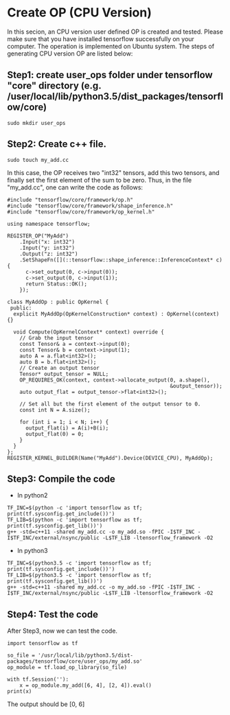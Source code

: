 # Create OP (CPU Version)

In this secion, an CPU version user defined OP is created and tested. Please make sure that you have installed tensorflow successfully on your computer. The operation is implemented on Ubuntu system. The steps of generating CPU version OP are listed below:

## Step1: create **user_ops** folder under tensorflow "core" directory (e.g. /user/local/lib/python3.5/dist_packages/tensorflow/core)

~~~
sudo mkdir user_ops
~~~

## Step2: Create c++ file. 

~~~
sudo touch my_add.cc
~~~

In this case, the OP receives two "int32" tensors, add this two tensors, and finally set the first element of the sum to be zero. Thus, in the file "my_add.cc", one can write the code as follows:

~~~
#include "tensorflow/core/framework/op.h"
#include "tensorflow/core/framework/shape_inference.h"
#include "tensorflow/core/framework/op_kernel.h"

using namespace tensorflow;

REGISTER_OP("MyAdd")
    .Input("x: int32")
    .Input("y: int32")
    .Output("z: int32")
    .SetShapeFn([](::tensorflow::shape_inference::InferenceContext* c) {
      c->set_output(0, c->input(0));
      c->set_output(0, c->input(1));
      return Status::OK();
    });

class MyAddOp : public OpKernel {
 public:
  explicit MyAddOp(OpKernelConstruction* context) : OpKernel(context) {}

  void Compute(OpKernelContext* context) override {
    // Grab the input tensor
    const Tensor& a = context->input(0);
    const Tensor& b = context->input(1);
    auto A = a.flat<int32>();
    auto B = b.flat<int32>();
    // Create an output tensor
    Tensor* output_tensor = NULL;
    OP_REQUIRES_OK(context, context->allocate_output(0, a.shape(),
                                                     &output_tensor));
    auto output_flat = output_tensor->flat<int32>();

    // Set all but the first element of the output tensor to 0.
    const int N = A.size();

    for (int i = 1; i < N; i++) {
      output_flat(i) = A(i)+B(i);
      output_flat(0) = 0;
    }
  }
};
REGISTER_KERNEL_BUILDER(Name("MyAdd").Device(DEVICE_CPU), MyAddOp);
~~~

## Step3: Compile the code

* In python2
~~~
TF_INC=$(python -c 'import tensorflow as tf; print(tf.sysconfig.get_include())')
TF_LIB=$(python -c 'import tensorflow as tf; print(tf.sysconfig.get_lib())')
g++ -std=c++11 -shared my_add.cc -o my_add.so -fPIC -I$TF_INC -I$TF_INC/external/nsync/public -L$TF_LIB -ltensorflow_framework -O2
~~~

* In python3

~~~
TF_INC=$(python3.5 -c 'import tensorflow as tf; print(tf.sysconfig.get_include())')
TF_LIB=$(python3.5 -c 'import tensorflow as tf; print(tf.sysconfig.get_lib())')
g++ -std=c++11 -shared my_add.cc -o my_add.so -fPIC -I$TF_INC -I$TF_INC/external/nsync/public -L$TF_LIB -ltensorflow_framework -O2
~~~

## Step4: Test the code

After Step3, now we can test the code.

~~~
import tensorflow as tf

so_file = '/usr/local/lib/python3.5/dist-packages/tensorflow/core/user_ops/my_add.so'
op_module = tf.load_op_library(so_file)

with tf.Session(''):
    x = op_module.my_add([6, 4], [2, 4]).eval()
print(x)
~~~

The output should be
[0, 6]
